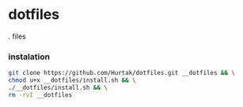 # dotfiles
. files

### instalation

```bash
git clone https://github.com/Hurtak/dotfiles.git __dotfiles && \
chmod u+x __dotfiles/install.sh && \
./__dotfiles/install.sh && \
rm -rvI __dotfiles
```
